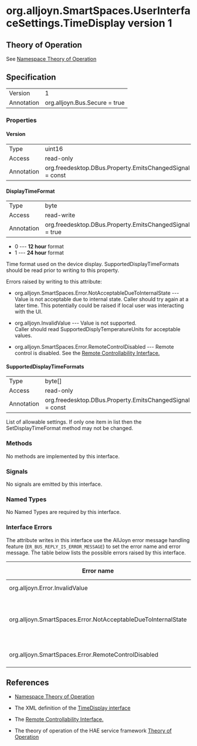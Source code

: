 # org.alljoyn.SmartSpaces.UserInterfaceSettings.TimeDisplay version 1

## Theory of Operation

See [Namespace Theory of Operation](theory-of-operation)

## Specification

|                       |                                                                       |
|-----------------------|-----------------------------------------------------------------------|
| Version               | 1                                                                     |
| Annotation            | org.alljoyn.Bus.Secure = true                                         |

### Properties

#### Version

|                       |                                                                       |
|-----------------------|-----------------------------------------------------------------------|
| Type                  | uint16                                                                |
| Access                | read-only                                                             |
| Annotation            | org.freedesktop.DBus.Property.EmitsChangedSignal = const              |

#### DisplayTimeFormat

|                       |                                                                       |
|-----------------------|-----------------------------------------------------------------------|
| Type                  | byte                                                                  |
| Access                | read-write                                                            |
| Annotation            | org.freedesktop.DBus.Property.EmitsChangedSignal = true               |

* 0 --- **12 hour** format
* 1 --- **24 hour** format

Time format used on the device display.  SupportedDisplayTimeFormats should be
read prior to writing to this property.

Errors raised by writing to this attribute:

* org.alljoyn.SmartSpaces.Error.NotAcceptableDueToInternalState 
--- Value is not acceptable due to internal state.  Caller should try again at a 
later time.  This potentially could be raised if local user was interacting with 
the UI.

* org.alljoyn.InvalidValue --- Value is not supported.  
Caller should read SupportedDisplyTemperatureUnits for acceptable values.

* org.alljoyn.SmartSpaces.Error.RemoteControlDisabled --- 
Remote control is disabled.  See the [Remote Controllability Interface.](../org.alljoyn.SmartSpaces.Operation/RemoteControllability-v1)

#### SupportedDisplayTimeFormats

|                       |                                                                       |
|-----------------------|-----------------------------------------------------------------------|
| Type                  | byte[]                                                                |
| Access                | read-only                                                             |
| Annotation            | org.freedesktop.DBus.Property.EmitsChangedSignal = const              |

List of allowable settings.  If only one item in list then the 
SetDisplayTimeFormat method may not be changed.

### Methods

No methods are implemented by this interface.

### Signals

No signals are emitted by this interface.

### Named Types

No Named Types are required by this interface.

### Interface Errors


The attribute writes in this interface use the AllJoyn error message handling
feature (`ER_BUS_REPLY_IS_ERROR_MESSAGE`) to set the error name and error 
message. The table below lists the possible errors raised by this interface.

| Error name                                                    | Error message                                 |
|---------------------------------------------------------------|-----------------------------------------------|
| org.alljoyn.Error.InvalidValue                                | Value not supported                           |
| org.alljoyn.SmartSpaces.Error.NotAcceptableDueToInternalState | Value is not acceptable due to internal state |
| org.alljoyn.SmartSpaces.Error.RemoteControlDisabled           | Remote control is disabled                    |



## References

* [Namespace Theory of Operation](theory-of-operation)

* The XML definition of the [TimeDisplay interface](TimeDisplay-v1.xml)

* The [Remote Controllability Interface.](../org.alljoyn.SmartSpaces.Operation/RemoteControllability-v1)

* The theory of operation of the HAE service framework [Theory of Operation](/org.alljoyn.SmartSpaces/theory-of-operation-v1)
